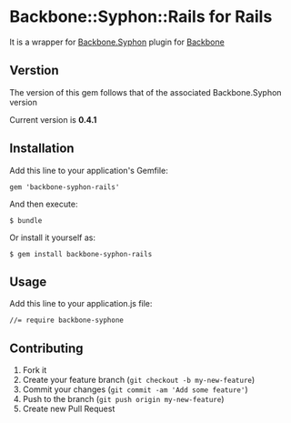 # Backbone::Syphon::Rails for Rails

It is a wrapper for [Backbone.Syphon](https://github.com/derickbailey/backbone.syphon) plugin for [Backbone](https://github.com/documentcloud/backbone/)
## Verstion
The version of this gem follows that of the associated Backbone.Syphon version

Current version is **0.4.1**
## Installation

Add this line to your application's Gemfile:

    gem 'backbone-syphon-rails'

And then execute:

    $ bundle

Or install it yourself as:

    $ gem install backbone-syphon-rails

## Usage

Add this line to your application.js file:

    //= require backbone-syphone

## Contributing

1. Fork it
2. Create your feature branch (`git checkout -b my-new-feature`)
3. Commit your changes (`git commit -am 'Add some feature'`)
4. Push to the branch (`git push origin my-new-feature`)
5. Create new Pull Request
